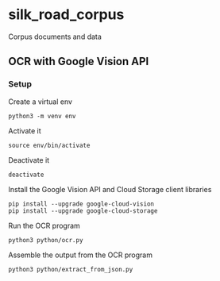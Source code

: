 # silk_road_corpus
Corpus documents and data

## OCR with Google Vision API

### Setup

Create a virtual env

```shell
python3 -m venv env
```

Activate it

```shell
source env/bin/activate
```

Deactivate it

```shell
deactivate
```

Install the Google Vision API and Cloud Storage client libraries

```shell
pip install --upgrade google-cloud-vision
pip install --upgrade google-cloud-storage
```

Run the OCR program

```shell
python3 python/ocr.py
```

Assemble the output from the OCR program

```shell
python3 python/extract_from_json.py
```